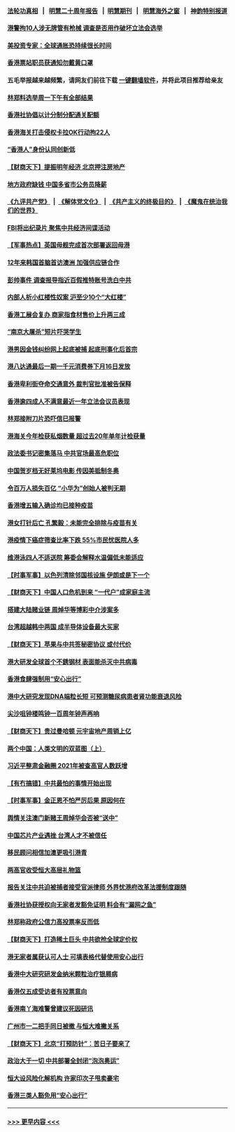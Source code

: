 #### [法轮功真相](https://github.com/gfw-breaker/truth/blob/master/README.md?t=0) &nbsp;&nbsp;|&nbsp;&nbsp; [明慧二十周年报告](https://github.com/gfw-breaker/mh-reports/blob/master/README.md?t=0) &nbsp;&nbsp;|&nbsp;&nbsp;[明慧期刊](https://github.com/gfw-breaker/mh-qikan) &nbsp;&nbsp;|&nbsp;&nbsp; [明慧海外之窗](https://github.com/gfw-breaker/mh-news/blob/master/README.md?t=0) &nbsp;&nbsp;|&nbsp;&nbsp; [神韵特别报道](https://github.com/gfw-breaker/mh-news/blob/master/shenyun.md?t=0)
#### [港警拘10人涉无牌管有枪械 调查是否用作破坏立法会选举](../pages/nsc415/n13437649.md?t=12151100) 
#### [美投资专家：全球通胀恐持续很长时间](../pages/nsc415/n13437621.md?t=12151100) 
#### [香港票站职员获通知勿戴黄口罩](../pages/nsc415/n13437630.md?t=12151100) 
#### 五毛举报越来越频繁，请网友们前往下载 [一键翻墙软件](https://github.com/gfw-breaker/ssr-accounts)，并将此项目推荐给亲友
#### [林郑料选举周一下午有全部结果](../pages/nsc415/n13437642.md?t=12151100) 
#### [香港社协倡以计分制分配通关配额](../pages/nsc415/n13437628.md?t=12151100) 
#### [香港海关打击侵权卡拉OK行动拘22人](../pages/nsc415/n13437616.md?t=12151100) 
#### [“香港人”身份认同创新低](../pages/nsc415/n13437590.md?t=12151100) 
#### [【财商天下】提振明年经济 北京押注房地产](../pages/nsc415/n13437255.md?t=12151100) 
#### [地方政府缺钱 中国多省市公务员降薪](../pages/nsc415/n13437467.md?t=12151100) 
#### [《九评共产党》](https://github.com/begood0513/9ping.md/blob/master/README.md) &nbsp;|&nbsp; [《解体党文化》](../../../../jtdwh.md/blob/master/README.md)  &nbsp;|&nbsp; [《共产主义的终极目的》](../../../../gczydzjmd.md/blob/master/README.md) &nbsp;|&nbsp; [《魔鬼在统治我们的世界》](../../../../mgztzwmdsj.md/blob/master/README.md) 
#### [FBI将出纪录片 聚焦中共经济间谍活动](../pages/nsc415/n13437182.md?t=12151100) 
#### [【军事热点】英国母舰完成首次部署返回母港](../pages/nsc415/n13436226.md?t=12151100) 
#### [12年来韩国首脑首访澳洲 加强供应链合作](../pages/nsc415/n13436313.md?t=12151100) 
#### [彭帅事件 调查报导指近百假推特账号洗白中共](../pages/nsc415/n13436150.md?t=12151100) 
#### [内部人析小红楼性奴案 沪至少10个“大红楼”](../pages/nsc415/n13436019.md?t=12151100) 
#### [香港工展会复办 商家指食材售价上升两三成](../pages/nsc415/n13435587.md?t=12151100) 
#### [“南京大屠杀”短片吓哭学生](../pages/nsc415/n13435576.md?t=12151100) 
#### [港男因金钱纠纷网上起底被捕 起底刑事化后首宗](../pages/nsc415/n13435571.md?t=12151100) 
#### [港八达通最后一期一千元消费券下月16日发放](../pages/nsc415/n13435563.md?t=12151100) 
#### [香港卑利街夺命交通意外 裁判官批准被告保释](../pages/nsc415/n13435554.md?t=12151100) 
#### [香港逾四成人不满意最近一年立法会议员表现](../pages/nsc415/n13435551.md?t=12151100) 
#### [林郑接附刀片恐吓信已报警](../pages/nsc415/n13435547.md?t=12151100) 
#### [港海关今年检获私烟数量 超过去20年单年计检获量](../pages/nsc415/n13435535.md?t=12151100) 
#### [政法委书记密集落马 中共官场最高危职位](../pages/nsc415/n13433901.md?t=12151100) 
#### [中国贺岁档无好莱坞电影 传因美抵制冬奥](../pages/nsc415/n13433356.md?t=12151100) 
#### [令百万人损失百亿 “小华为”创始人被判无期](../pages/nsc415/n13433260.md?t=12151100) 
#### [香港增五输入确诊均已接种疫苗](../pages/nsc415/n13433286.md?t=12151100) 
#### [港女打针后亡 孔繁毅：未能完全排除与疫苗有关](../pages/nsc415/n13433266.md?t=12151100) 
#### [港疫情下癌症筛查比率下跌 55%市民忧医院人多](../pages/nsc415/n13433250.md?t=12151100) 
#### [维港泳四人不适送院 筹委会解释水温偏低未能适应](../pages/nsc415/n13433234.md?t=12151100) 
#### [【时事军事】以色列清除邻国核设施 伊朗或是下一个](../pages/nsc415/n13431226.md?t=12151100) 
#### [【财商天下】中国人口危机到来 “一代户”成家庭主流](../pages/nsc415/n13432022.md?t=12151100) 
#### [搭建大陆赌业链 周焯华等博彩中介涉案多](../pages/nsc415/n13431453.md?t=12151100) 
#### [台湾超越韩中两国 成半导体设备最大买家](../pages/nsc415/n13430564.md?t=12151100) 
#### [【财商天下】苹果与中共签秘密协议 或付代价](../pages/nsc415/n13429869.md?t=12151100) 
#### [港大研发全球首个不銹钢材 表面能杀灭中共病毒](../pages/nsc415/n13428202.md?t=12151100) 
#### [香港食肆强制用“安心出行”](../pages/nsc415/n13428190.md?t=12151100) 
#### [港中大研究发现DNA端粒长短 可预测糖尿病患者肾功能衰退风险](../pages/nsc415/n13428192.md?t=12151100) 
#### [尖沙咀钟楼鸣钟一百周年钟声再响](../pages/nsc415/n13428181.md?t=12151100) 
#### [【财商天下】贵过曼哈顿 元宇宙地产周销上亿](../pages/nsc415/n13427487.md?t=12151100) 
#### [两个中国：人类文明的双蓝图（上）](../pages/nsc415/n13422687.md?t=12151100) 
#### [习近平整肃金融圈 2021年被查高官人数跃增](../pages/nsc415/n13425726.md?t=12151100) 
#### [【有冇搞错】中共最怕的事情开始出现](../pages/nsc415/n13425103.md?t=12151100) 
#### [【时事军事】金正恩不怕严厉后果 原因何在](../pages/nsc415/n13424952.md?t=12151100) 
#### [舆情关注澳门新赌王周焯华会否被“送中”](../pages/nsc415/n13426686.md?t=12151100) 
#### [中国芯片产业遇挫 台湾人才不被信任](../pages/nsc415/n13425775.md?t=12151100) 
#### [移民顾问相信加澳更吸引港青](../pages/nsc415/n13425672.md?t=12151100) 
#### [两高官收受恒大高层礼物篮](../pages/nsc415/n13425611.md?t=12151100) 
#### [报告关注中共迫被捕者接受官派律师 外界忧港府改革法援制度跟随](../pages/nsc415/n13425560.md?t=12151100) 
#### [香港社协获授权向无家者发豁免证明 料会有“漏网之鱼”](../pages/nsc415/n13425570.md?t=12151100) 
#### [林郑称政府公信力高投票率反而低](../pages/nsc415/n13425561.md?t=12151100) 
#### [【财商天下】打造稀土巨头 中共欲抢全球定价权](../pages/nsc415/n13424907.md?t=12151100) 
#### [港无家者属获认可人士 可填表格代替使用安心出行](../pages/nsc415/n13423121.md?t=12151100) 
#### [香港中大研究研发金纳米颗粒治疗银屑病](../pages/nsc415/n13423078.md?t=12151100) 
#### [香港仅五成受访者有投票意向](../pages/nsc415/n13423048.md?t=12151100) 
#### [香港南丫海难警曾建议死因研讯](../pages/nsc415/n13422998.md?t=12151100) 
#### [广州市一二把手同日被撤 与恒大难撇关系](../pages/nsc415/n13422974.md?t=12151100) 
#### [【财商天下】北京“打预防针”：苦日子要来了](../pages/nsc415/n13422653.md?t=12151100) 
#### [政治大于一切 中共部署全封闭“泡泡奥运”](../pages/nsc415/n13422812.md?t=12151100) 
#### [恒大设风险化解机构 许家印次子甩卖豪宅](../pages/nsc415/n13421276.md?t=12151100) 
#### [香港三类人豁免用“安心出行”](../pages/nsc415/n13420934.md?t=12151100) 

----
#### [ >>> 更早内容 <<< ](../indexes/nsc415-earlier.md)
